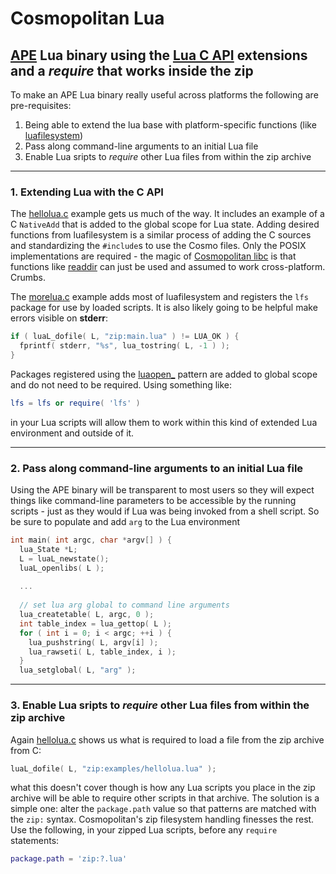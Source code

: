 # Cosmopolitan Lua

## [APE](https://justine.lol/cosmopolitan/index.html) Lua binary using the [Lua C API](https://www.lua.org/pil/24.html) extensions and a _require_ that works inside the zip


To make an APE Lua binary really useful across platforms the following are pre-requisites:

1. Being able to extend the lua base with platform-specific functions (like [luafilesystem](https://github.com/keplerproject/luafilesystem))
2. Pass along command-line arguments to an initial Lua file
3. Enable Lua sripts to _require_ other Lua files from within the zip archive

---
### 1. Extending Lua with the C API

The [hellolua.c](https://github.com/jart/cosmopolitan/blob/master/examples/hellolua.lua) example gets us much of the way. It includes an example of 
a C ```NativeAdd``` that is added to the global scope for Lua state. Adding desired functions from luafilesystem is a similar process of adding the C sources and
standardizing the ```#include```s to use the Cosmo files. Only the POSIX implementations are required - the magic of [Cosmopolitan libc](https://justine.lol/cosmopolitan/documentation.html) 
is that functions like [readdir](https://justine.lol/cosmopolitan/documentation.html#readdir) can just be used and assumed to work cross-platform. Crumbs.

The [morelua.c](https://github.com/cdrubin/cosmopolitan/blob/master/examples/morelua.lua) example adds most of luafilesystem and registers the ```lfs```
package for use by loaded scripts. It is also likely going to be helpful make errors visible on __stderr__:

```C
if ( luaL_dofile( L, "zip:main.lua" ) != LUA_OK ) {
  fprintf( stderr, "%s", lua_tostring( L, -1 ) );
}
```

Packages registered using the [luaopen_](https://github.com/cdrubin/cosmopolitan/blob/5a2fead17beb36deeeb9b12afe7d0965fd0ee2be/examples/morelua.c#L627) pattern
are added to global scope and do not need to be required. Using something like:

```lua
lfs = lfs or require( 'lfs' )
```
in your Lua scripts will allow them to work within this kind of extended Lua environment and outside of it.


---
### 2. Pass along command-line arguments to an initial Lua file

Using the APE binary will be transparent to most users so they will expect things like command-line parameters to be accessible by the running scripts - just
as they would if Lua was being invoked from a shell script. So be sure to populate and add ```arg``` to the Lua environment

```C
int main( int argc, char *argv[] ) {
  lua_State *L;
  L = luaL_newstate();
  luaL_openlibs( L );
  
  ...
  
  // set lua arg global to command line arguments
  lua_createtable( L, argc, 0 );
  int table_index = lua_gettop( L );
  for ( int i = 0; i < argc; ++i ) {
    lua_pushstring( L, argv[i] );
    lua_rawseti( L, table_index, i );
  }
  lua_setglobal( L, "arg" );

```

---
### 3. Enable Lua sripts to _require_ other Lua files from within the zip archive

Again [hellolua.c](https://github.com/jart/cosmopolitan/blob/master/examples/hellolua.lua) shows us what is required to load a file from the zip archive 
from C:

```c
luaL_dofile( L, "zip:examples/hellolua.lua" );
```
what this doesn't cover though is how any Lua scripts you place in the zip archive will be able to require other scripts in that archive. The solution
is a simple one: alter the ```package.path``` value so that patterns are matched with the ```zip:``` syntax. Cosmopolitan's zip filesystem handling finesses the rest.
Use the following, in your zipped Lua scripts, before any ```require``` statements:

```lua
package.path = 'zip:?.lua'
```
